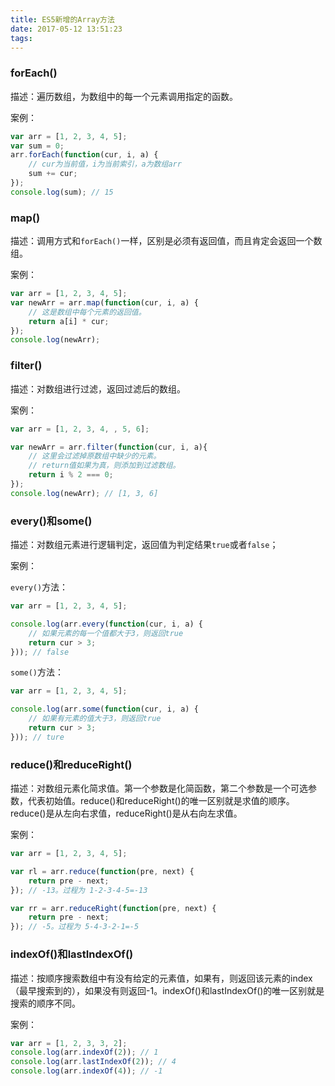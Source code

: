 ```yaml
---
title: ES5新增的Array方法
date: 2017-05-12 13:51:23
tags:
---
```


### forEach()

描述：遍历数组，为数组中的每一个元素调用指定的函数。

案例：

```javascript
var arr = [1, 2, 3, 4, 5];
var sum = 0;
arr.forEach(function(cur, i, a) {
    // cur为当前值，i为当前索引，a为数组arr
    sum += cur;
});
console.log(sum); // 15
```
<!--more-->

### map()

描述：调用方式和`forEach()`一样，区别是必须有返回值，而且肯定会返回一个数组。

案例：

```javascript
var arr = [1, 2, 3, 4, 5];
var newArr = arr.map(function(cur, i, a) {
    // 这是数组中每个元素的返回值。
    return a[i] * cur;
});
console.log(newArr);
```

### filter()

描述：对数组进行过滤，返回过滤后的数组。

案例：

```javascript
var arr = [1, 2, 3, 4, , 5, 6];

var newArr = arr.filter(function(cur, i, a){
    // 这里会过滤掉原数组中缺少的元素。
    // return值如果为真，则添加到过滤数组。
    return i % 2 === 0;
});
console.log(newArr); // [1, 3, 6]
```

### every()和some()

描述：对数组元素进行逻辑判定，返回值为判定结果`true`或者`false`；

案例：

`every()`方法：

```javascript
var arr = [1, 2, 3, 4, 5];

console.log(arr.every(function(cur, i, a) {
    // 如果元素的每一个值都大于3，则返回true
    return cur > 3;
})); // false
```
`some()`方法：
```javascript
var arr = [1, 2, 3, 4, 5];

console.log(arr.some(function(cur, i, a) {
    // 如果有元素的值大于3，则返回true
    return cur > 3;
})); // ture
```

### reduce()和reduceRight()

描述：对数组元素化简求值。第一个参数是化简函数，第二个参数是一个可选参数，代表初始值。reduce()和reduceRight()的唯一区别就是求值的顺序。reduce()是从左向右求值，reduceRight()是从右向左求值。

案例：

```javascript
var arr = [1, 2, 3, 4, 5];

var rl = arr.reduce(function(pre, next) {
    return pre - next;
}); // -13。过程为 1-2-3-4-5=-13

var rr = arr.reduceRight(function(pre, next) {
    return pre - next;
}); // -5。过程为 5-4-3-2-1=-5
```

### indexOf()和lastIndexOf()

描述：按顺序搜索数组中有没有给定的元素值，如果有，则返回该元素的index（最早搜索到的），如果没有则返回-1。indexOf()和lastIndexOf()的唯一区别就是搜索的顺序不同。

案例：

```javascript
var arr = [1, 2, 3, 3, 2];
console.log(arr.indexOf(2)); // 1
console.log(arr.lastIndexOf(2)); // 4
console.log(arr.indexOf(4)); // -1
```
